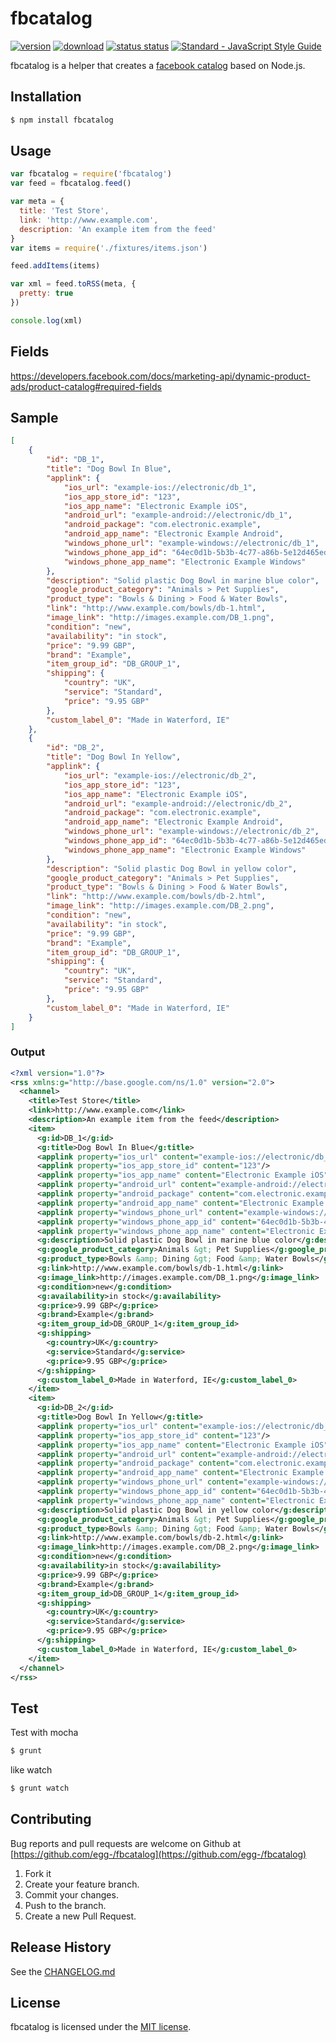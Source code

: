 # fbcatalog

[![version](https://img.shields.io/npm/v/fbcatalog.svg)](https://www.npmjs.com/package/fbcatalog) [![download](https://img.shields.io/npm/dm/fbcatalog.svg)](https://www.npmjs.com/package/fbcatalog)
[![status status](https://travis-ci.org/egg-/fbcatalog.svg?branch=master)](https://travis-ci.org/egg-/fbcatalog)
[![Standard - JavaScript Style Guide](https://img.shields.io/badge/code%20style-standard-brightgreen.svg)](http://standardjs.com/)

fbcatalog is a helper that creates a [facebook catalog](https://developers.facebook.com/docs/marketing-api/dynamic-product-ads/product-catalog#setup-product-feed) based on Node.js.


## Installation

```sh
$ npm install fbcatalog
```

## Usage

```javascript
var fbcatalog = require('fbcatalog')
var feed = fbcatalog.feed()

var meta = {
  title: 'Test Store',
  link: 'http://www.example.com',
  description: 'An example item from the feed'
}
var items = require('./fixtures/items.json')

feed.addItems(items)

var xml = feed.toRSS(meta, {
  pretty: true
})

console.log(xml)
```

## Fields

https://developers.facebook.com/docs/marketing-api/dynamic-product-ads/product-catalog#required-fields


## Sample

```json
[
	{
		"id": "DB_1",
		"title": "Dog Bowl In Blue",
		"applink": {
			"ios_url": "example-ios://electronic/db_1",
			"ios_app_store_id": "123",
			"ios_app_name": "Electronic Example iOS",
			"android_url": "example-android://electronic/db_1",
			"android_package": "com.electronic.example",
			"android_app_name": "Electronic Example Android",
			"windows_phone_url": "example-windows://electronic/db_1",
			"windows_phone_app_id": "64ec0d1b-5b3b-4c77-a86b-5e12d465edc0",
			"windows_phone_app_name": "Electronic Example Windows"
		},
		"description": "Solid plastic Dog Bowl in marine blue color",
		"google_product_category": "Animals > Pet Supplies",
		"product_type": "Bowls & Dining > Food & Water Bowls",
		"link": "http://www.example.com/bowls/db-1.html",
		"image_link": "http://images.example.com/DB_1.png",
		"condition": "new",
		"availability": "in stock",
		"price": "9.99 GBP",
		"brand": "Example",
		"item_group_id": "DB_GROUP_1",
		"shipping": {
			"country": "UK",
			"service": "Standard",
			"price": "9.95 GBP"
		},
		"custom_label_0": "Made in Waterford, IE"
	},
	{
		"id": "DB_2",
		"title": "Dog Bowl In Yellow",
		"applink": {
			"ios_url": "example-ios://electronic/db_2",
			"ios_app_store_id": "123",
			"ios_app_name": "Electronic Example iOS",
			"android_url": "example-android://electronic/db_2",
			"android_package": "com.electronic.example",
			"android_app_name": "Electronic Example Android",
			"windows_phone_url": "example-windows://electronic/db_2",
			"windows_phone_app_id": "64ec0d1b-5b3b-4c77-a86b-5e12d465edc0",
			"windows_phone_app_name": "Electronic Example Windows"
		},
		"description": "Solid plastic Dog Bowl in yellow color",
		"google_product_category": "Animals > Pet Supplies",
		"product_type": "Bowls & Dining > Food & Water Bowls",
		"link": "http://www.example.com/bowls/db-2.html",
		"image_link": "http://images.example.com/DB_2.png",
		"condition": "new",
		"availability": "in stock",
		"price": "9.99 GBP",
		"brand": "Example",
		"item_group_id": "DB_GROUP_1",
		"shipping": {
			"country": "UK",
			"service": "Standard",
			"price": "9.95 GBP"
		},
		"custom_label_0": "Made in Waterford, IE"
	}
]

```

### Output
```xml
<?xml version="1.0"?>
<rss xmlns:g="http://base.google.com/ns/1.0" version="2.0">
  <channel>
    <title>Test Store</title>
    <link>http://www.example.com</link>
    <description>An example item from the feed</description>
    <item>
      <g:id>DB_1</g:id>
      <g:title>Dog Bowl In Blue</g:title>
      <applink property="ios_url" content="example-ios://electronic/db_1"/>
      <applink property="ios_app_store_id" content="123"/>
      <applink property="ios_app_name" content="Electronic Example iOS"/>
      <applink property="android_url" content="example-android://electronic/db_1"/>
      <applink property="android_package" content="com.electronic.example"/>
      <applink property="android_app_name" content="Electronic Example Android"/>
      <applink property="windows_phone_url" content="example-windows://electronic/db_1"/>
      <applink property="windows_phone_app_id" content="64ec0d1b-5b3b-4c77-a86b-5e12d465edc0"/>
      <applink property="windows_phone_app_name" content="Electronic Example Windows"/>
      <g:description>Solid plastic Dog Bowl in marine blue color</g:description>
      <g:google_product_category>Animals &gt; Pet Supplies</g:google_product_category>
      <g:product_type>Bowls &amp; Dining &gt; Food &amp; Water Bowls</g:product_type>
      <g:link>http://www.example.com/bowls/db-1.html</g:link>
      <g:image_link>http://images.example.com/DB_1.png</g:image_link>
      <g:condition>new</g:condition>
      <g:availability>in stock</g:availability>
      <g:price>9.99 GBP</g:price>
      <g:brand>Example</g:brand>
      <g:item_group_id>DB_GROUP_1</g:item_group_id>
      <g:shipping>
        <g:country>UK</g:country>
        <g:service>Standard</g:service>
        <g:price>9.95 GBP</g:price>
      </g:shipping>
      <g:custom_label_0>Made in Waterford, IE</g:custom_label_0>
    </item>
    <item>
      <g:id>DB_2</g:id>
      <g:title>Dog Bowl In Yellow</g:title>
      <applink property="ios_url" content="example-ios://electronic/db_2"/>
      <applink property="ios_app_store_id" content="123"/>
      <applink property="ios_app_name" content="Electronic Example iOS"/>
      <applink property="android_url" content="example-android://electronic/db_2"/>
      <applink property="android_package" content="com.electronic.example"/>
      <applink property="android_app_name" content="Electronic Example Android"/>
      <applink property="windows_phone_url" content="example-windows://electronic/db_2"/>
      <applink property="windows_phone_app_id" content="64ec0d1b-5b3b-4c77-a86b-5e12d465edc0"/>
      <applink property="windows_phone_app_name" content="Electronic Example Windows"/>
      <g:description>Solid plastic Dog Bowl in yellow color</g:description>
      <g:google_product_category>Animals &gt; Pet Supplies</g:google_product_category>
      <g:product_type>Bowls &amp; Dining &gt; Food &amp; Water Bowls</g:product_type>
      <g:link>http://www.example.com/bowls/db-2.html</g:link>
      <g:image_link>http://images.example.com/DB_2.png</g:image_link>
      <g:condition>new</g:condition>
      <g:availability>in stock</g:availability>
      <g:price>9.99 GBP</g:price>
      <g:brand>Example</g:brand>
      <g:item_group_id>DB_GROUP_1</g:item_group_id>
      <g:shipping>
        <g:country>UK</g:country>
        <g:service>Standard</g:service>
        <g:price>9.95 GBP</g:price>
      </g:shipping>
      <g:custom_label_0>Made in Waterford, IE</g:custom_label_0>
    </item>
  </channel>
</rss>
```

## Test

Test with mocha

```bash
$ grunt
```

like watch

```bash
$ grunt watch
```

## Contributing

Bug reports and pull requests are welcome on Github at [https://github.com/egg-/fbcatalog](https://github.com/egg-/fbcatalog)

1. Fork it
1. Create your feature branch.
1. Commit your changes.
1. Push to the branch.
1. Create a new Pull Request.

## Release History

See the [CHANGELOG.md](CHANGELOG.md)

## License

fbcatalog is licensed under the [MIT license](https://github.com/egg-/fbcatalog/blob/master/LICENSE).
